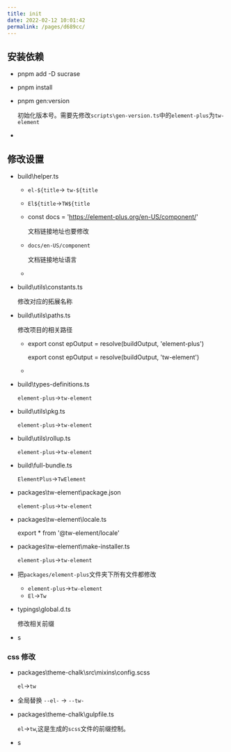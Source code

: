 ```yaml
---
title: init
date: 2022-02-12 10:01:42
permalink: /pages/d689cc/
---
```

## 安装依赖
* pnpm add -D sucrase 
* pnpm install
* pnpm gen:version
  
  初始化版本号。需要先修改`scripts\gen-version.ts`中的`element-plus`为`tw-element`
* 
## 修改设置
* build\helper.ts

    * `el-${title`-> `tw-${title`
    * `El${title`->`TW${title`
    * const docs = 'https://element-plus.org/en-US/component/'

        文档链接地址也要修改
    * `docs/en-US/component`

        文档链接地址语言 
    * 
* build\utils\constants.ts
  
    修改对应的拓展名称

* build\utils\paths.ts

    修改项目的相关路径
    * export const epOutput = resolve(buildOutput, 'element-plus')

        export const epOutput = resolve(buildOutput, 'tw-element') 
    * 
* build\types-definitions.ts

    `element-plus`->`tw-element`
* build\utils\pkg.ts

    `element-plus`->`tw-element`
* build\utils\rollup.ts

    `element-plus`->`tw-element`
* build\full-bundle.ts

    `ElementPlus`->`TwElement`
* packages\tw-element\package.json

    `element-plus`->`tw-element`
* packages\tw-element\locale.ts

    export * from '@tw-element/locale'
* packages\tw-element\make-installer.ts

    `element-plus`->`tw-element`
* 把`packages/element-plus`文件夹下所有文件都修改

    * `element-plus`->`tw-element`
    * `El`->`Tw`
* typings\global.d.ts

    修改相关前缀
* s
### css 修改
* packages\theme-chalk\src\mixins\config.scss

    `el`->`tw`
* 全局替换 `--el-` -> `--tw-`
* packages\theme-chalk\gulpfile.ts

    `el`->`tw`,这是生成的`scss`文件的前缀控制。
* s